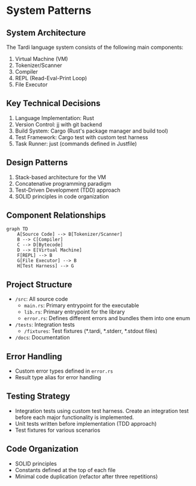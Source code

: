 # System Patterns

## System Architecture
The Tardi language system consists of the following main components:
1. Virtual Machine (VM)
2. Tokenizer/Scanner
3. Compiler
4. REPL (Read-Eval-Print Loop)
5. File Executor

## Key Technical Decisions
1. Language Implementation: Rust
2. Version Control: jj with git backend
3. Build System: Cargo (Rust's package manager and build tool)
4. Test Framework: Cargo test with custom test harness
5. Task Runner: just (commands defined in Justfile)

## Design Patterns
1. Stack-based architecture for the VM
2. Concatenative programming paradigm
3. Test-Driven Development (TDD) approach
4. SOLID principles in code organization

## Component Relationships
```mermaid
graph TD
    A[Source Code] --> B[Tokenizer/Scanner]
    B --> C[Compiler]
    C --> D[Bytecode]
    D --> E[Virtual Machine]
    F[REPL] --> B
    G[File Executor] --> B
    H[Test Harness] --> G
```

## Project Structure
- `/src`: All source code
  - `main.rs`: Primary entrypoint for the executable
  - `lib.rs`: Primary entrypoint for the library
  - `error.rs`: Defines different errors and bundles them into one enum
- `/tests`: Integration tests
  - `/fixtures`: Test fixtures (*.tardi, *.stderr, *.stdout files)
- `/docs`: Documentation

## Error Handling
- Custom error types defined in `error.rs`
- Result type alias for error handling

## Testing Strategy
- Integration tests using custom test harness. Create an integration test before each major functionality is implemented.
- Unit tests written before implementation (TDD approach)
- Test fixtures for various scenarios

## Code Organization
- SOLID principles
- Constants defined at the top of each file
- Minimal code duplication (refactor after three repetitions)
